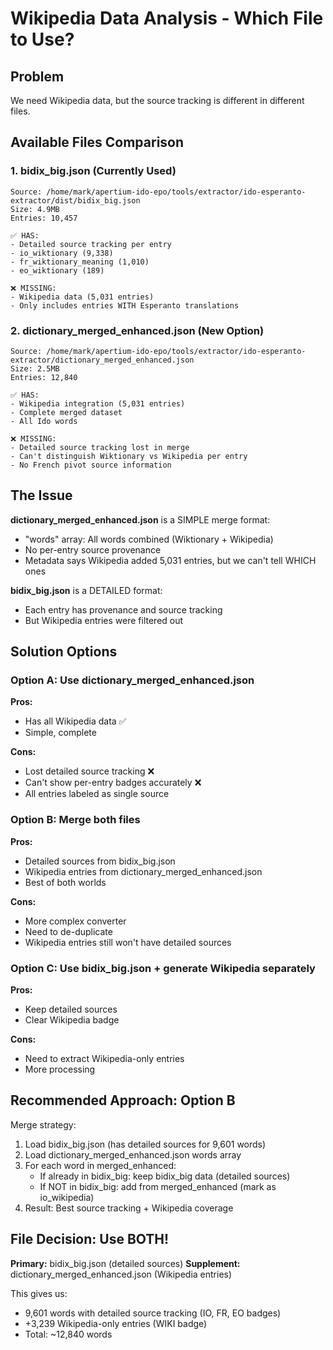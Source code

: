 # Wikipedia Data Analysis - Which File to Use?

## Problem
We need Wikipedia data, but the source tracking is different in different files.

## Available Files Comparison

### 1. bidix_big.json (Currently Used)
```
Source: /home/mark/apertium-ido-epo/tools/extractor/ido-esperanto-extractor/dist/bidix_big.json
Size: 4.9MB
Entries: 10,457

✅ HAS:
- Detailed source tracking per entry
- io_wiktionary (9,338)
- fr_wiktionary_meaning (1,010)
- eo_wiktionary (189)

❌ MISSING:
- Wikipedia data (5,031 entries)
- Only includes entries WITH Esperanto translations
```

### 2. dictionary_merged_enhanced.json (New Option)
```
Source: /home/mark/apertium-ido-epo/tools/extractor/ido-esperanto-extractor/dictionary_merged_enhanced.json
Size: 2.5MB  
Entries: 12,840

✅ HAS:
- Wikipedia integration (5,031 entries)
- Complete merged dataset
- All Ido words

❌ MISSING:
- Detailed source tracking lost in merge
- Can't distinguish Wiktionary vs Wikipedia per entry
- No French pivot source information
```

## The Issue

**dictionary_merged_enhanced.json** is a SIMPLE merge format:
- "words" array: All words combined (Wiktionary + Wikipedia)
- No per-entry source provenance
- Metadata says Wikipedia added 5,031 entries, but we can't tell WHICH ones

**bidix_big.json** is a DETAILED format:
- Each entry has provenance and source tracking
- But Wikipedia entries were filtered out

## Solution Options

### Option A: Use dictionary_merged_enhanced.json
**Pros:**
- Has all Wikipedia data ✅
- Simple, complete

**Cons:**
- Lost detailed source tracking ❌
- Can't show per-entry badges accurately ❌
- All entries labeled as single source

### Option B: Merge both files
**Pros:**
- Detailed sources from bidix_big.json
- Wikipedia entries from dictionary_merged_enhanced.json
- Best of both worlds

**Cons:**
- More complex converter
- Need to de-duplicate
- Wikipedia entries still won't have detailed sources

### Option C: Use bidix_big.json + generate Wikipedia separately
**Pros:**
- Keep detailed sources
- Clear Wikipedia badge

**Cons:**
- Need to extract Wikipedia-only entries
- More processing

## Recommended Approach: Option B

Merge strategy:
1. Load bidix_big.json (has detailed sources for 9,601 words)
2. Load dictionary_merged_enhanced.json words array
3. For each word in merged_enhanced:
   - If already in bidix_big: keep bidix_big data (detailed sources)
   - If NOT in bidix_big: add from merged_enhanced (mark as io_wikipedia)
4. Result: Best source tracking + Wikipedia coverage

## File Decision: Use BOTH!

**Primary:** bidix_big.json (detailed sources)
**Supplement:** dictionary_merged_enhanced.json (Wikipedia entries)

This gives us:
- 9,601 words with detailed source tracking (IO, FR, EO badges)
- +3,239 Wikipedia-only entries (WIKI badge)
- Total: ~12,840 words

